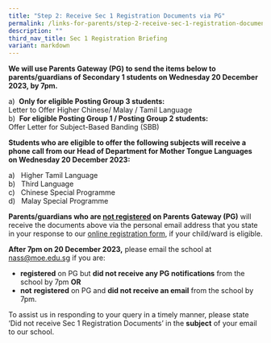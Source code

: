 ```yaml
---
title: "Step 2: Receive Sec 1 Registration Documents via PG"
permalink: /links-for-parents/step-2-receive-sec-1-registration-documents-via-pg/
description: ""
third_nav_title: Sec 1 Registration Briefing
variant: markdown
---
```

**We will use Parents Gateway (PG) to send the items below to parents/guardians of Secondary 1 students on Wednesday 20 December 2023, by 7pm.**

a)&nbsp;&nbsp;**Only for eligible Posting Group 3 students:**<br>
Letter to Offer Higher Chinese/ Malay / Tamil Language<br>
b)&nbsp;&nbsp;**For eligible Posting Group 1 / Posting Group 2 students:**<br>
Offer Letter for Subject-Based Banding (SBB)

**Students who are eligible to offer the following subjects will receive a phone call from our Head of Department for Mother Tongue Languages on Wednesday 20 December 2023:**

a)&nbsp;&nbsp;&nbsp;Higher Tamil Language<br>
b)&nbsp;&nbsp;&nbsp;Third Language<br>
c)&nbsp;&nbsp;&nbsp;Chinese Special Programme<br>
d)&nbsp;&nbsp;&nbsp;Malay Special Programme

**Parents/guardians who are <u>not registered</u> on Parents Gateway (PG)** will receive the documents above via the personal email address that you state in your response to our [online registration form](https://form.gov.sg/6554c5d94833110012f97115), if your child/ward is eligible.

**After 7pm on 20 December 2023,** please email the school at [nass@moe.edu.sg](mailto:nass@moe.edu.sg) if you are:

- **registered** on PG but **did not receive any PG notifications** from the school by 7pm **OR**
- **not** **registered** on PG and **did not receive an email** from the school by 7pm.

To assist us in responding to your query in a timely manner, please state ‘Did not receive Sec 1 Registration Documents’ in the **subject** of your email to our school.
